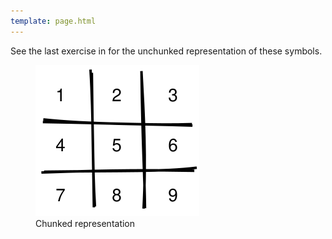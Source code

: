 ```yaml
---
template: page.html
---
```


See the last exercise in <a section="memory"/> for the unchunked representation of these symbols.

<figure>
  <img src="chunking-chunked.svg" alt="Chunked representation"/>
  <figcaption>Chunked representation</figcaption>
</figure>
